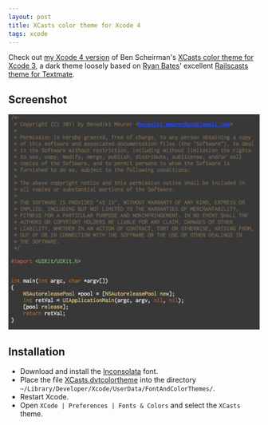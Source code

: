 ```yaml
--- 
layout: post
title: XCasts color theme for Xcode 4
tags: xcode
---
```


Check out [my Xcode 4 version](http://github.com/bmeurer/XCasts-color-theme-for-Xcode-4)
of Ben Scheirman's [XCasts color theme for Xcode 3](http://flux88.com/2010/05/my-xcode-theme/),
a dark theme loosely based on [Ryan Bates](http://railscasts.com/)' excellent [Railscasts theme
for Textmate](http://railscasts.com/about).

## Screenshot

![Screenshot](https://github.com/bmeurer/XCasts-color-theme-for-Xcode-4/raw/master/XCasts-screenshot.png "Screenshot")

## Installation

 * Download and install the [Inconsolata](http://www.levien.com/type/myfonts/inconsolata.html) font.
 * Place the file [XCasts.dvtcolortheme](http://raw.github.com/bmeurer/XCasts-color-theme-for-Xcode-4/master/XCasts.dvtcolortheme) into the directory `~/Library/Developer/Xcode/UserData/FontAndColorThemes/`.
 * Restart Xcode.
 * Open `XCode | Preferences | Fonts & Colors` and select the `XCasts` theme.

